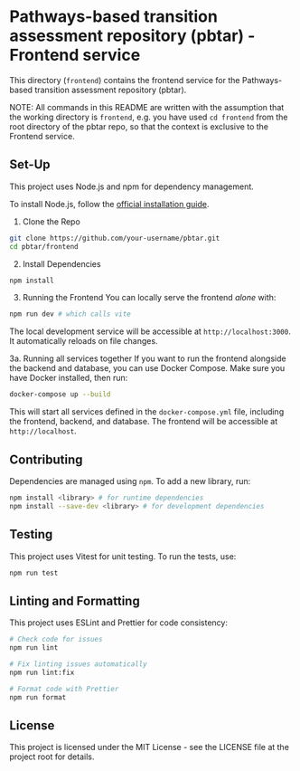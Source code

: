 # Pathways-based transition assessment repository (pbtar) - Frontend service

This directory (`frontend`) contains the frontend service for the Pathways-based transition assessment repository (pbtar).

NOTE: All commands in this README are written with the assumption that the working directory is `frontend`, e.g. you have used `cd frontend` from the root directory of the pbtar repo, so that the context is exclusive to the Frontend service.

## Set-Up

This project uses Node.js and npm for dependency management.

To install Node.js, follow the [official installation guide](https://nodejs.org/en/download/).

1. Clone the Repo

```bash
git clone https://github.com/your-username/pbtar.git
cd pbtar/frontend
```

2. Install Dependencies

```bash
npm install
```

3. Running the Frontend
   You can locally serve the frontend _alone_ with:

```bash
npm run dev # which calls vite
```

The local development service will be accessible at `http://localhost:3000`. It automatically reloads on file changes.

3a. Running all services together
If you want to run the frontend alongside the backend and database, you can use Docker Compose. Make sure you have Docker installed, then run:

```bash
docker-compose up --build
```

This will start all services defined in the `docker-compose.yml` file, including the frontend, backend, and database. The frontend will be accessible at `http://localhost`.

## Contributing

Dependencies are managed using `npm`. To add a new library, run:

```bash
npm install <library> # for runtime dependencies
npm install --save-dev <library> # for development dependencies
```

## Testing

This project uses Vitest for unit testing. To run the tests, use:

```bash
npm run test
```

## Linting and Formatting

This project uses ESLint and Prettier for code consistency:

```bash
# Check code for issues
npm run lint

# Fix linting issues automatically
npm run lint:fix

# Format code with Prettier
npm run format
```

## License

This project is licensed under the MIT License - see the LICENSE file at the project root for details.
